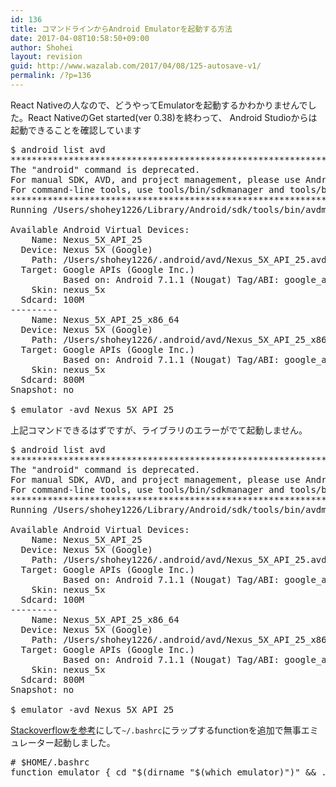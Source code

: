 ```yaml
---
id: 136
title: コマンドラインからAndroid Emulatorを起動する方法
date: 2017-04-08T10:58:50+09:00
author: Shohei
layout: revision
guid: http://www.wazalab.com/2017/04/08/125-autosave-v1/
permalink: /?p=136
---
```

React Nativeの人なので、どうやってEmulatorを起動するかわかりませんでした。React NativeのGet started(ver 0.38)を終わって、 Android Studioからは起動できることを確認しています

<pre class="theme:dark-terminal lang:sh decode:true " >$ android list avd
*************************************************************************
The "android" command is deprecated.
For manual SDK, AVD, and project management, please use Android Studio.
For command-line tools, use tools/bin/sdkmanager and tools/bin/avdmanager
*************************************************************************
Running /Users/shohey1226/Library/Android/sdk/tools/bin/avdmanager list avd

Available Android Virtual Devices:
    Name: Nexus_5X_API_25
  Device: Nexus 5X (Google)
    Path: /Users/shohey1226/.android/avd/Nexus_5X_API_25.avd
  Target: Google APIs (Google Inc.)
          Based on: Android 7.1.1 (Nougat) Tag/ABI: google_apis/x86_64
    Skin: nexus_5x
  Sdcard: 100M
---------
    Name: Nexus_5X_API_25_x86_64
  Device: Nexus 5X (Google)
    Path: /Users/shohey1226/.android/avd/Nexus_5X_API_25_x86_64.avd
  Target: Google APIs (Google Inc.)
          Based on: Android 7.1.1 (Nougat) Tag/ABI: google_apis/x86_64
    Skin: nexus_5x
  Sdcard: 800M
Snapshot: no

$ emulator -avd Nexus_5X_API_25</pre>

上記コマンドできるはずですが、ライブラリのエラーがでて起動しません。

<pre class="lang:sh decode:true ">$ android list avd
*************************************************************************
The "android" command is deprecated.
For manual SDK, AVD, and project management, please use Android Studio.
For command-line tools, use tools/bin/sdkmanager and tools/bin/avdmanager
*************************************************************************
Running /Users/shohey1226/Library/Android/sdk/tools/bin/avdmanager list avd

Available Android Virtual Devices:
    Name: Nexus_5X_API_25
  Device: Nexus 5X (Google)
    Path: /Users/shohey1226/.android/avd/Nexus_5X_API_25.avd
  Target: Google APIs (Google Inc.)
          Based on: Android 7.1.1 (Nougat) Tag/ABI: google_apis/x86_64
    Skin: nexus_5x
  Sdcard: 100M
---------
    Name: Nexus_5X_API_25_x86_64
  Device: Nexus 5X (Google)
    Path: /Users/shohey1226/.android/avd/Nexus_5X_API_25_x86_64.avd
  Target: Google APIs (Google Inc.)
          Based on: Android 7.1.1 (Nougat) Tag/ABI: google_apis/x86_64
    Skin: nexus_5x
  Sdcard: 800M
Snapshot: no

$ emulator -avd Nexus_5X_API_25</pre>

<a href="http://stackoverflow.com/questions/42554337/cannot-launch-avd-in-emulatorqt-library-not-found">Stackoverflowを参考</a>にして<code>~/.bashrc</code>にラップするfunctionを追加で無事エミュレーター起動しました。

<pre class="theme:monokai font-size:14 line-height:16 lang:default decode:true " ># $HOME/.bashrc
function emulator { cd "$(dirname "$(which emulator)")" && ./emulator "$@"; }</pre>